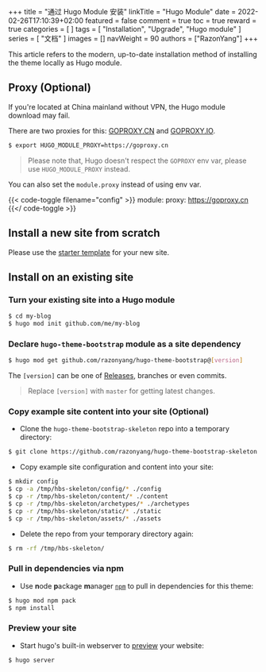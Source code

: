 +++
title = "通过 Hugo Module 安装"
linkTitle = "Hugo Module"
date = 2022-02-26T17:10:39+02:00
featured = false
comment = true
toc = true
reward = true
categories = [
]
tags = [
  "Installation",
  "Upgrade",
  "Hugo module"
]
series = [
  "文档"
]
images = []
navWeight = 90
authors = ["RazonYang"]
+++

This article refers to the modern, up-to-date installation method of installing the theme locally as Hugo module.

## Proxy (Optional)

If you're located at China mainland without VPN, the Hugo module download may fail.

There are two proxies for this: [GOPROXY.CN](https://goproxy.cn) and [GOPROXY.IO](https://goproxy.io).

```bash
$ export HUGO_MODULE_PROXY=https://goproxy.cn
```

> Please note that, Hugo doesn't respect the `GOPROXY` env var, please use `HUGO_MODULE_PROXY` instead.

You can also set the `module.proxy` instead of using env var.

{{< code-toggle filename="config" >}}
module:
  proxy: https://goproxy.cn
{{</ code-toggle >}}

## Install a new site from scratch

Please use the [starter template](https://github.com/razonyang/hugo-theme-bootstrap-skeleton) for your new site.

## Install on an existing site

### Turn your existing site into a Hugo module

```bash
$ cd my-blog
$ hugo mod init github.com/me/my-blog
```

### Declare `hugo-theme-bootstrap` module as a site dependency

```bash
$ hugo mod get github.com/razonyang/hugo-theme-bootstrap@[version]
```

The `[version]` can be one of [Releases](https://github.com/razonyang/hugo-theme-bootstrap/releases), branches or even commits.

> Replace `[version]` with `master` for getting latest changes.

### Copy example site content into your site (Optional)

- Clone the `hugo-theme-bootstrap-skeleton` repo into a temporary directory:

```bash
$ git clone https://github.com/razonyang/hugo-theme-bootstrap-skeleton /tmp/hbs-skeleton
```

- Copy example site configuration and content into your site:

```bash
$ mkdir config
$ cp -a /tmp/hbs-skeleton/config/* ./config
$ cp -r /tmp/hbs-skeleton/content/* ./content
$ cp -r /tmp/hbs-skeleton/archetypes/* ./archetypes
$ cp -r /tmp/hbs-skeleton/static/* ./static
$ cp -r /tmp/hbs-skeleton/assets/* ./assets
```

- Delete the repo from your temporary directory again:

```bash
$ rm -rf /tmp/hbs-skeleton/
```

### Pull in dependencies via npm

- Use **n**ode **p**ackage **m**anager [`npm`](https://nodejs.org/en/download/) to pull in dependencies for this theme:

```bash
$ hugo mod npm pack
$ npm install
```

### Preview your site

- Start hugo's built-in webserver to [preview](http://localhost:1313/) your website:

```bash
$ hugo server
```
